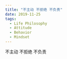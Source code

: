 ```yaml
---
title: "不主动 不拒绝 不负责"
date: 2019-11-25
tags:
  - Life Philosophy
  - Attitude
  - Behavior
  - Mindset
---
```


不主动 不拒绝 不负责